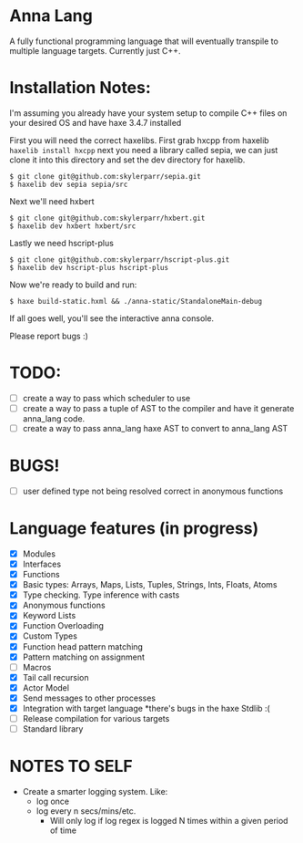 # Anna Lang

A fully functional programming language that will eventually transpile
to multiple language targets. Currently just C++.

Installation Notes:
===================
I'm assuming you already have your system setup to compile
C++ files on your desired OS and have haxe 3.4.7 installed

First you will need the correct haxelibs.
First grab hxcpp from haxelib
`haxelib install hxcpp`
next you need a library called sepia, we can just clone it
into this directory and set the dev directory for haxelib.
```
$ git clone git@github.com:skylerparr/sepia.git
$ haxelib dev sepia sepia/src
```
Next we'll need hxbert
```
$ git clone git@github.com:skylerparr/hxbert.git
$ haxelib dev hxbert hxbert/src
```
Lastly we need hscript-plus
```
$ git clone git@github.com:skylerparr/hscript-plus.git
$ haxelib dev hscript-plus hscript-plus
```
Now we're ready to build and run:
```
$ haxe build-static.hxml && ./anna-static/StandaloneMain-debug
```
If all goes well, you'll see the interactive anna console.

Please report bugs :)


TODO:
=====
- [ ] create a way to pass which scheduler to use
- [ ] create a way to pass a tuple of AST to the compiler and have it generate anna_lang code.
- [ ] create a way to pass anna_lang haxe AST to convert to anna_lang AST

# BUGS!

- [ ] user defined type not being resolved correct in anonymous functions

# Language features (in progress)

- [x] Modules
- [x] Interfaces
- [x] Functions
- [x] Basic types: Arrays, Maps, Lists, Tuples, Strings, Ints, Floats, Atoms
- [x] Type checking. Type inference with casts
- [x] Anonymous functions
- [x] Keyword Lists
- [x] Function Overloading
- [x] Custom Types
- [x] Function head pattern matching
- [x] Pattern matching on assignment
- [ ] Macros
- [x] Tail call recursion
- [x] Actor Model
- [x] Send messages to other processes
- [x] Integration with target language *there's bugs in the haxe Stdlib :( 
- [ ] Release compilation for various targets
- [ ] Standard library

# NOTES TO SELF

- Create a smarter logging system. Like:
  - log once
  - log every n secs/mins/etc. 
    - Will only log if log regex is logged N times within a given period of time

